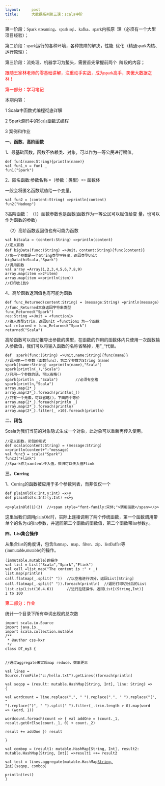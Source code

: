 ```yaml
---
layout:     post
title:      大数据系列第三课：scala中阶
---
```

<div id="article_content" class="article_content clearfix csdn-tracking-statistics" data-pid="blog" data-mod="popu_307" data-dsm="post">
								            <link rel="stylesheet" href="https://csdnimg.cn/release/phoenix/template/css/ck_htmledit_views-f76675cdea.css">
						<div class="htmledit_views" id="content_views">
                
<p><span style="font-size:14px;">第一阶段：<span style="font-family:'Times New Roman';">Spark streaming</span><span style="font-family:'宋体';">、</span><span style="font-family:'Times New Roman';">spark sql</span><span style="font-family:'宋体';">、</span><span style="font-family:'Times New Roman';">kafka</span><span style="font-family:'宋体';">、</span><span style="font-family:'Times New Roman';">spark</span><span style="font-family:'宋体';">内核原</span>
  理（必须有一个大型项目经验）；</span></p>
<p><span style="font-size:14px;">第二阶段：<span style="font-family:'Times New Roman';">spark</span><span style="font-family:'宋体';">运行的各种环境，各种故障的解决，性能</span>  优化（精通<span style="font-family:'Times New Roman';">spark</span><span style="font-family:'宋体';">内核、运行原理）；</span></span></p>
<p><span style="font-size:14px;">第三阶段：流处理、机器学习为鳌头，需要首先掌握前两个  阶段的内容；</span></p>
<p><span style="color:rgb(255,0,0);">跟随王家林老师的零基础讲解，注重动手实战，成为<span style="font-family:'Times New Roman';">spark</span><span style="font-family:'宋体';">高手，笑傲大数据之林！</span></span></p>
<p><span style="color:rgb(255,0,0);">第一部分：学习笔记</span></p>
<p>本期内容：</p>
<p><span></span>1 Scala<span style="font-family:'宋体';">中函数式编程彻底详解</span></p>
<p><span></span>2 Spark<span style="font-family:'宋体';">源码中的</span><span style="font-family:'Times New Roman';">Scala</span><span style="font-family:'宋体';">函数式编程</span></p>
<p><span></span>3 <span style="font-family:'宋体';">案例和作业</span></p>
<p><span style="font-family:'宋体';"></span></p>
<p><strong>一、函数、高阶函数</strong></p>
<p>1<span style="font-family:'宋体';">、最基础函数，函数不依赖类、对象，可以作为一等公民进行赋值。</span></p>
<pre><code class="language-java">def fun1(name:String){println(name)}
val fun1_v = fun1 _
fun1("Spark")</code></pre>
<p>2<span style="font-family:'宋体';">、匿名函数</span><span style="font-family:'Times New Roman';">:</span><span style="font-family:'宋体';">参数名称 </span><span style="font-family:'Times New Roman';">=</span><span style="font-family:'宋体';">（参数：类型）</span><span style="font-family:'Times New Roman';">=&gt; </span><span style="font-family:'宋体';">函数体</span></p>
<p>一般会将匿名函数赋值给一个变量。</p>
<pre><code class="language-java">val fun2 = (content:String) =&gt;println(content)
fun2("Hadoop")</code></pre>
<p>3<span style="font-family:'宋体';">高阶函数： （</span><span style="font-family:'Times New Roman';">1</span><span style="font-family:'宋体';">）函数参数也是函数</span><span style="font-family:'Times New Roman';">(</span><span style="font-family:'宋体';">函数作为一等公民可以赋值给变</span> 量，也可以作为函数的参数<span style="font-family:'Times New Roman';">)</span></p>
<p><span></span>  （<span style="font-family:'Times New Roman';">2</span><span style="font-family:'宋体';">）高阶函数返回值也有可能为函数</span></p>
<p><span style="font-family:'宋体';"></span></p><pre><code class="language-java">val hiScala = (content:String) =&gt;println(content)
//定义函数
def bigData(func:(String) =&gt;Unit，content:String){func(content)}
//第一个参数是一个String类型字符串，返回类型Unit
bigData(hiScala,"Spark")
//调用函数
val array =Array(1,2,3,4,5,6,7,8,9)
array.map(item =&gt;2*item)
array.map(item =&gt;println(item))
//打印出1到9</code></pre>
<p>4<span style="font-family:'宋体';">、</span>高阶函数返回值也有可能为函数</p>
<pre><code class="language-java">def func_Returned(content:String) = (message:String) =println(message)
//func_Returned本身返回字符串类型
func_Returned("Spark")
res:String =&gt;Unit = &lt;function1&gt;
//输入类型Strin，返回Unit =function1 为一个函数
val returned = func_Returned("Spark")
returned("Scala")</code></pre>
<p>高阶函数可以自动推导出参数的类型，在函数的作用的函数体内只使用一次函数输入参数值，我们可以将输入函数的名称省略掉，用“<span style="font-family:'Times New Roman';">_</span><span style="font-family:'宋体';">”代替。</span></p>
<pre><code class="language-java">def  spark(func:(String) =&gt;Unit,name:String){func(name)}  
//调用第一个参数（函数func），第二个参数为String（name）
spark((name:String) =&gt;println(name),"Scala")
spark(println(_),"Scala")
//只用一个参数的话，可以省略()
spark(println _,"Scala")  		//必须有空格
spark(println,"Scala")
array.map(2*_)
array.map(2*_).foreach(println(_))
//只有一个元素，可以省略()，下面两个等价
array.map(2*_).foreach(println _)
array.map(2*_).foreach(println)
array.map(2*_).filter(_ &gt;10).foreach(println)</code></pre>
<p><strong>二、闭包</strong></p>
<p>Scala<span style="font-family:'宋体';">为我们当前的对象隐式生成一个对象，此对象可以重新再传入使用。</span></p>
<pre><code class="language-java">//定义函数，闭包的形式
def scala(content:String) = (message:String) =&gt;println(content+":"message)
val func3 = scala("Spark")
func3("Flink")
//Spark作为content传入值，依旧可以传入值Flink</code></pre>
<p><strong>三、<span style="font-family:'Times New Roman';">Curring</span></strong></p>
<p>1<span style="font-family:'宋体';">、</span><span style="font-family:'Times New Roman';">Curring</span><span style="font-family:'宋体';">的函数被应用于多个参数列表，而非仅仅一个</span></p>
<pre><code class="language-java">def plainOld(x:Int,y:Int) =x+y
def plainOld(x:Int)(y:Int) =x+y</code></pre><pre><code class="language-java">&lt;p&gt;plainOld(1)(3)  //&lt;span style="font-family:宋体;"&gt;调用函数&lt;/span&gt;&lt;/p&gt;</code></pre>
<p><span style="font-family:'宋体';">这里当我们调用</span><span style="font-family:'Times New Roman';">plainOld</span><span style="font-family:'宋体';">时，实际上连接调用了两个传统函数，第一个函数调用带单个的名为</span><span style="font-family:'Times New Roman';">x</span><span style="font-family:'宋体';">的</span><span style="font-family:'Times New Roman';">Int</span><span style="font-family:'宋体';">参数，并返回第二个函数的函数值，第二个函数带</span><span style="font-family:'Times New Roman';">Int</span><span style="font-family:'宋体';">参数</span><span style="font-family:'Times New Roman';">y.。</span></p>
<p><strong>四、<span style="font-family:'Times New Roman';">List</span><span style="font-family:'宋体';">集合操作</span></strong></p>
<p>从集合<span style="font-family:'Times New Roman';">list</span><span style="font-family:'宋体';">的角度讲，包含</span><span style="font-family:'Times New Roman';">flatmap</span><span style="font-family:'宋体';">、</span><span style="font-family:'Times New Roman';">map</span><span style="font-family:'宋体';">、</span><span style="font-family:'Times New Roman';">filter</span><span style="font-family:'宋体';">、</span><span style="font-family:'Times New Roman';">zip</span><span style="font-family:'宋体';">、</span><span style="font-family:'Times New Roman';">listBuffer</span><span style="font-family:'宋体';">等</span><span style="font-family:'Times New Roman';">(immutable,mutable)</span><span style="font-family:'宋体';">的操作。</span></p>
<pre><code class="language-java">(immutable,mutable)的操作
val list = List("Scala","Spark","Flink")
val call =list.map("The content is :" + _)
list.map(println)
call.flatmap(_.split(" "))  //以空格进行切分，返回List[String]
call.flatmap(_.split(" ")).foreach(println)  //遍历打印切分后的List
list.zip(List(10.4.6))      //进行拉链操作，返回List[(String,Int)]
1 to 100</code></pre>
<p><span style="color:rgb(255,0,0);">第二部分：作业</span></p>
<p>统计一个目录下所有单词出现的总次数</p>
<pre><code class="language-java">import scala.io.Source
import java.io._
import scala.collection.mutable
/**
 * @author css-kxr
 */
class DT_my3 {

//通过aggregate来实现map reduce，效率更高    
 val lines = Source.fromFile("c:/hello.txt").getLines()foreach(println)  
 val seqop = (result: mutable.HashMap[String, Int], line: String) =&gt; {  
   val wordcount = line.replace(",", " ").replace(".", " ").replace("(", " ").replace(")", " ").split(" ").filter(_.trim.length &gt; 0).map(word =&gt; (word, 1))  
   wordcount.foreach(count =&gt; { 
     val addOne = (count._1, result.getOrElse(count._1, 0) + count._2)  
     result += addOne })
     result  
 }  
 val combop = (result1: mutable.HashMap[String, Int], result2: mutable.HashMap[String, Int]) =&gt;result1 ++= result2  
 val test = lines.aggregate(mutable.HashMap[String, Int]())(seqop, combop)  
 println(test) 
}</code></pre><br><br><br><br><br><br><br><br><br><br><br><p><span style="font-family:'宋体';"><br></span></p>
<p><span style="font-family:'宋体';"><br></span></p>
<p><span style="font-family:'宋体';"><br></span></p>
<p><span style="font-family:'宋体';"><br></span></p>
<p><span style="font-family:'宋体';"><br></span></p>
            </div>
                </div>